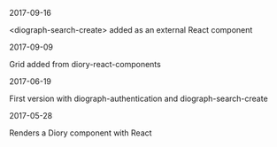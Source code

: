 

2017-09-16

&lt;diograph-search-create> added as an external React component


2017-09-09

Grid added from diory-react-components


2017-06-19

First version with diograph-authentication and diograph-search-create


2017-05-28

Renders a Diory component with React
